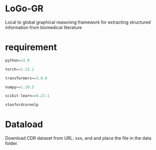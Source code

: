 # LoGo-GR
Local to global graphical reasoning framework for extracting structured information from biomedical literature

# requirement
```python 
python==3.8 

torch==1.13.1 

transformers==3.0.0 

numpy==1.19.5

scikit-learn==0.23.1

stanfordcorenlp

```

# Dataload
Download CDR dataset from URL: xxx, and and place the file in the data folder.
